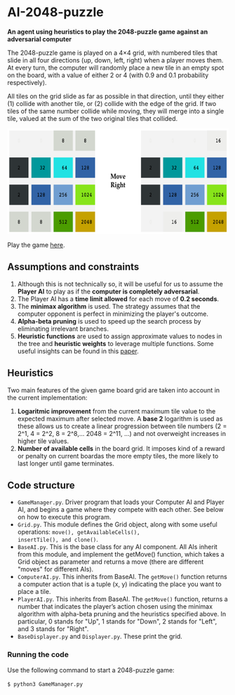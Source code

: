 # AI-2048-puzzle
<b>An agent using heuristics to play the 2048-puzzle game against an adversarial computer</b>

The 2048-puzzle game is played on a 4×4 grid, with numbered tiles that slide in all four directions (up, down, left, right) when a player moves them. At every turn, the computer will randomly place a new tile in an empty spot on the board, with a value of either 2 or 4 (with 0.9 and 0.1 probability respectively).

All tiles on the grid slide as far as possible in that direction, until they either (1) collide with another tile, or (2) collide with the edge of the grid. If two tiles of the same number collide while moving, they will merge into a single tile, valued at the sum of the two original tiles that collided.

<p align="center">
  <img src="2048-move.PNG" alt="2048-Puzzle Game Move Example" width="560" height="240">
</p>

Play the game [here](https://play2048.co/).

## Assumptions and constraints

1. Although this is not technically so, it will be useful for us to assume the <b>Player AI</b> to play as if the <b>computer is completely adversarial</b>.
2. The Player AI has a <b>time limit allowed</b> for each move of <b>0.2 seconds</b>.
3. The <b>minimax algorithm</b> is used. The strategy assumes that the computer opponent is perfect in minimizing the player's outcome.
4. <b>Alpha-beta pruning</b> is used to speed up the search process by eliminating irrelevant branches.
5. <b>Heuristic functions</b> are used to assign approximate values to nodes in the tree and <b>heuristic weights</b> to leverage multiple functions. Some useful insights can be found in this [paper](http://cs229.stanford.edu/proj2016/report/NieHouAn-AIPlays2048-report.pdf).

## Heuristics

Two main features of the given game board grid are taken into account in the current implementation:

1. <b>Logaritmic improvement</b> from the current maximum tile value to the expected maximum after selected move. A <b>base 2</b> logarithm is used as these allows us to create a linear progression between tile numbers (2 = 2^1, 4 = 2^2, 8 = 2^8,... 2048 = 2^11, ...) and not overweight increases in higher tile values.
2. <b>Number of available cells</b> in the board grid. It imposes kind of a reward or penalty on current boardas the more empty tiles, the more likely to last longer until game terminates.

## Code structure

- <code>GameManager.py</code>. Driver program that loads your Computer AI and Player AI, and begins a game where they compete with each other. See below on how to execute this program.
- <code>Grid.py</code>. This module defines the Grid object, along with some useful operations: <code>move(), getAvailableCells(), insertTile(), and clone()</code>.
- <code>BaseAI.py</code>. This is the base class for any AI component. All AIs inherit from this module, and implement the getMove() function, which takes a Grid object as parameter and returns a move (there are different "moves" for different AIs).
- <code>ComputerAI.py</code>. This inherits from BaseAI. The <code>getMove()</code> function returns a computer action that is a tuple (x, y) indicating the place you want to place a tile.
- <code>PlayerAI.py</code>. This inherits from BaseAI. The <code>getMove()</code> function, returns a number that indicates the player’s action chosen using the minimax algorithm with alpha-beta pruning and the heuristics specified above. In particular, 0 stands for "Up", 1 stands for "Down", 2 stands for "Left", and 3 stands for "Right".
- <code>BaseDisplayer.py</code> and <code>Displayer.py</code>. These print the grid.

### Running the code

Use the following command to start a 2048-puzzle game:

<code>$ python3 GameManager.py</code>
